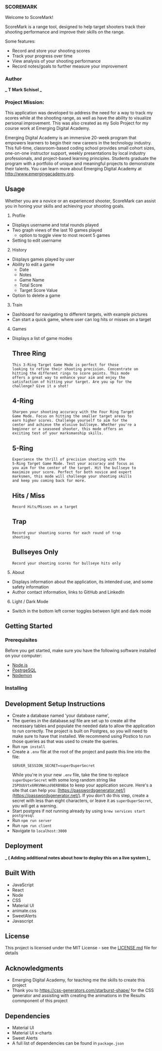 ### SCOREMARK

Welcome to ScoreMark!

ScoreMark is a range tool, designed to help target shooters track their shooting performance and improve their skills on the range.

Some features:

- Record and store your shooting scores
- Track your progress over time
- View analysis of your shooting performance
- Record notes/goals to further measure your improvement

### Author

**_ T Mark Schisel _**

### Project Mission:

This application was developed to address the need for a way to track my scores while at the shooting range, as well as have the ability to visualize personal improvement. This was also created as my Solo Project for my course work at Emerging Digital Academy.

Emerging Digital Academy is an immersive 20-week program that empowers learners to begin their new careers in the technology industry. This full-time, classroom-based coding school provides small cohort sizes, one-on-one instructor support, weekly presentations by local industry professionals, and project-based learning principles. Students graduate the program with a portfolio of unique and meaningful projects to demonstrate their talents. You can learn more about Emerging Digital Academy at http://www.emergingacademy.org.

## Usage

Whether you are a novice or an experienced shooter, ScoreMark can assist you in honing your skills and achieving your shooting goals.

1. Profile

- Displays username and total rounds played
- Two graph views of the last 10 games played
  - option to toggle view to most recent 5 games
- Setting to edit username

2. History

- Displays games played by user
- Ability to edit a game
  - Date
  - Notes
  - Game Name
  - Total Score
  - Target Score Value
- Option to delete a game

3. Train

- Dashboard for navigating to different targets, with example pictures
- Can start a quick game, where user can log hits or misses on a target

4. Games

- Displays a list of game modes
  ## Three Ring
      This 3-Ring Target Game Mode is perfect for those
      looking to refine their shooting precision. Concentrate on
      hitting the different rings to score points. This mode
      offers a great way to enhance your aim and enjoy the
      satisfaction of hitting your target. Are you up for the
      challenge? Give it a shot!
  ## 4-Ring
      Sharpen your shooting accuracy with the Four Ring Target
      Game Mode. Focus on hitting the smaller target areas to
      earn higher scores. Challenge yourself to aim for the
      center and achieve the elusive bullseye. Whether you're a
      beginner or a seasoned shooter, this mode offers an
      exciting test of your marksmanship skills.
  ## 5-Ring
      Experience the thrill of precision shooting with the
      5-Ring Target Game Mode. Test your accuracy and focus as
      you aim for the center of the target. Hit the bullseye to
      maximize your score. Perfect for both novice and expert
      marksmen, this mode will challenge your shooting skills
      and keep you coming back for more.
  ## Hits / Miss
      Record Hits/Misses on a target
  ## Trap
      Record your shooting scores for each round of trap
      shooting
  ## Bullseyes Only
      Record your shooting scores for bullseye hits only

5. About

- Displays information about the application, its intended use, and some safety information
- Author contact information, links to GitHub and LinkedIn

6. Light / Dark Mode

- Switch in the bottom left corner toggles between light and dark mode

## Getting Started

### Prerequisites

Before you get started, make sure you have the following software installed on your computer:

- [Node.js](https://nodejs.org/en/)
- [PostrgeSQL](https://www.postgresql.org/)
- [Nodemon](https://nodemon.io/)

### Installing

## Development Setup Instructions

- Create a database named 'your database name',
- The queries in the database.sql file are set up to create all the necessary tables and populate the needed data to allow the application to run correctly. The project is built on Postgres, so you will need to make sure to have that installed. We recommend using Postico to run those queries as that was used to create the queries.
- Run `npm install`
- Create a `.env` file at the root of the project and paste this line into the file:
  ```
  SERVER_SESSION_SECRET=superDuperSecret
  ```
  While you're in your new `.env` file, take the time to replace `superDuperSecret` with some long random string like `25POUbVtx6RKVNWszd9ERB9Bb6` to keep your application secure. Here's a site that can help you: [https://passwordsgenerator.net/](https://passwordsgenerator.net/). If you don't do this step, create a secret with less than eight characters, or leave it as `superDuperSecret`, you will get a warning.
- Start postgres if not running already by using `brew services start postgresql`
- Run `npm run server`
- Run `npm run client`
- Navigate to `localhost:3000`

## Deployment

**_ ( Adding additional notes about how to deploy this on a live system )_**

## Built With

- JavaScript
- React
- Node
- CSS
- Material UI
- animate.css
- SweetAlerts
- Javascript

## License

This project is licensed under the MIT License - see the [LICENSE.md](LICENSE.md) file for details

## Acknowledgments

- Emerging Digital Academy, for teaching me the skills to create this project
- Thank you to https://css-generators.com/starburst-shape/ for the CSS generator and assisting with creating the animations in the Results commponent of this project

## Dependencies

- Material UI
- Material UI x-charts
- Sweet Alerts
- A full list of dependencies can be found in `package.json`
